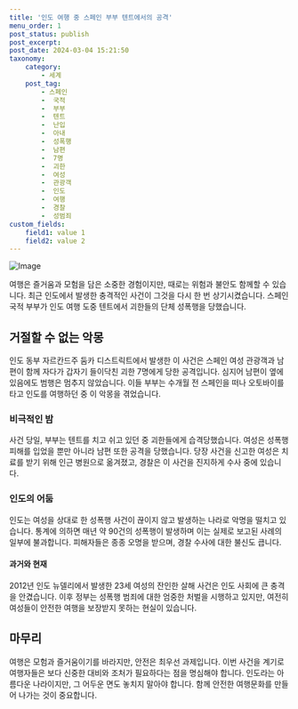 ```yaml
---
title: '인도 여행 중 스페인 부부 텐트에서의 공격'
menu_order: 1
post_status: publish
post_excerpt: 
post_date: 2024-03-04 15:21:50
taxonomy:
    category:
        - 세계
    post_tag:
        - 스페인
        -  국적
        -  부부
        -  텐트
        -  난입
        -  아내
        -  성폭행
        -  남편
        -  7명
        -  괴한
        -  여성
        -  관광객
        -  인도
        -  여행
        -  경찰
        -  성범죄
custom_fields:
    field1: value 1
    field2: value 2
---
```


![Image](https://imgnews.pstatic.net/image/018/2024/03/04/0005684390_001_20240304062301037.jpg?type=w647)

여행은 즐거움과 모험을 담은 소중한 경험이지만, 때로는 위험과 불안도 함께할 수 있습니다. 최근 인도에서 발생한 충격적인 사건이 그것을 다시 한 번 상기시켰습니다. 스페인 국적 부부가 인도 여행 도중 텐트에서 괴한들의 단체 성폭행을 당했습니다. 
## 거절할 수 없는 악몽
인도 동부 자르칸드주 둠카 디스트릭트에서 발생한 이 사건은 스페인 여성 관광객과 남편이 함께 자다가 갑자기 들이닥친 괴한 7명에게 당한 공격입니다. 심지어 남편이 옆에 있음에도 범행은 멈추지 않았습니다. 이들 부부는 수개월 전 스페인을 떠나 오토바이를 타고 인도를 여행하던 중 이 악몽을 겪었습니다.
### 비극적인 밤
사건 당일, 부부는 텐트를 치고 쉬고 있던 중 괴한들에게 습격당했습니다. 여성은 성폭행 피해를 입었을 뿐만 아니라 남편 또한 공격을 당했습니다. 당장 사건을 신고한 여성은 치료를 받기 위해 인근 병원으로 옮겨졌고, 경찰은 이 사건을 진지하게 수사 중에 있습니다.
### 인도의 어둠
인도는 여성을 상대로 한 성폭행 사건이 끊이지 않고 발생하는 나라로 악명을 떨치고 있습니다. 통계에 의하면 매년 약 90건의 성폭행이 발생하며 이는 실제로 보고된 사례의 일부에 불과합니다. 피해자들은 종종 오명을 받으며, 경찰 수사에 대한 불신도 큽니다.
#### 과거와 현재
2012년 인도 뉴델리에서 발생한 23세 여성의 잔인한 살해 사건은 인도 사회에 큰 충격을 안겼습니다. 이후 정부는 성폭행 범죄에 대한 엄중한 처벌을 시행하고 있지만, 여전히 여성들이 안전한 여행을 보장받지 못하는 현실이 있습니다.
## 마무리
여행은 모험과 즐거움이기를 바라지만, 안전은 최우선 과제입니다. 이번 사건을 계기로 여행자들은 보다 신중한 대비와 조처가 필요하다는 점을 명심해야 합니다. 인도라는 아름다운 나라이지만, 그 어두운 면도 놓치지 말아야 합니다. 함께 안전한 여행문화를 만들어 나가는 것이 중요합니다.
